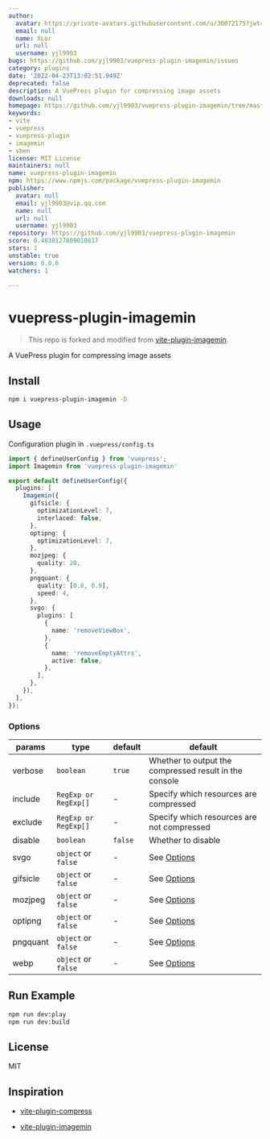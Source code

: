 ```yaml
---
author:
  avatar: https://private-avatars.githubusercontent.com/u/30072175?jwt=eyJhbGciOiJIUzI1NiIsInR5cCI6IkpXVCJ9.eyJpc3MiOiJnaXRodWIuY29tIiwiYXVkIjoicmF3LmdpdGh1YnVzZXJjb250ZW50LmNvbSIsImtleSI6ImtleTEiLCJleHAiOjE3MzQ2NTUyNjAsIm5iZiI6MTczNDY1NDA2MCwicGF0aCI6Ii91LzMwMDcyMTc1In0.h_h9nnH1ypKhP5ErvKU08zISuTPizs5cF0G7NjAgVAM&v=4
  email: null
  name: XLor
  url: null
  username: yjl9903
bugs: https://github.com/yjl9903/vuepress-plugin-imagemin/issues
category: plugins
date: '2022-04-23T13:02:51.949Z'
deprecated: false
description: A VuePress plugin for compressing image assets
downloads: null
homepage: https://github.com/yjl9903/vuepress-plugin-imagemin/tree/master/#readme
keywords:
- vite
- vuepress
- vuepress-plugin
- imagemin
- vben
license: MIT License
maintainers: null
name: vuepress-plugin-imagemin
npm: https://www.npmjs.com/package/vuepress-plugin-imagemin
publisher:
  avatar: null
  email: yjl9903@vip.qq.com
  name: null
  url: null
  username: yjl9903
repository: https://github.com/yjl9903/vuepress-plugin-imagemin
score: 0.4830127809010817
stars: 1
unstable: true
version: 0.0.6
watchers: 1

---
```


# vuepress-plugin-imagemin

> This repo is forked and modified from [vite-plugin-imagemin](https://github.com/vbenjs/vite-plugin-imagemin).

A VuePress plugin for compressing image assets

## Install

```bash
npm i vuepress-plugin-imagemin -D
```

## Usage

Configuration plugin in `.vuepress/config.ts`

```ts
import { defineUserConfig } from 'vuepress';
import Imagemin from 'vuepress-plugin-imagemin'

export default defineUserConfig({
  plugins: [
    Imagemin({
      gifsicle: {
        optimizationLevel: 7,
        interlaced: false,
      },
      optipng: {
        optimizationLevel: 7,
      },
      mozjpeg: {
        quality: 20,
      },
      pngquant: {
        quality: [0.8, 0.9],
        speed: 4,
      },
      svgo: {
        plugins: [
          {
            name: 'removeViewBox',
          },
          {
            name: 'removeEmptyAttrs',
            active: false,
          },
        ],
      },
    }),
  ],
});
```

### Options

| params   | type                                  | default | default                                                      |
| -------- | ------------------------------------- | ------- | ------------------------------------------------------------ |
| verbose  | `boolean`                             | `true`  | Whether to output the compressed result in the console       |
| include  | `RegExp or RegExp[]`                  | -       | Specify which resources are compressed                       |
| exclude  | `RegExp or RegExp[]`                  | -       | Specify which resources are not compressed                   |
| disable  | `boolean`                             | `false` | Whether to disable                                           |
| svgo     | `object` or `false`                   | -       | See [Options](https://github.com/svg/svgo/#what-it-can-do)   |
| gifsicle | `object` or `false`                   | -       | See [Options](https://github.com/imagemin/imagemin-gifsicle) |
| mozjpeg  | `object` or `false`                   | -       | See [Options](https://github.com/imagemin/imagemin-mozjpeg)  |
| optipng  | `object` or `false`                   | -       | See [Options](https://github.com/imagemin/imagemin-optipng)  |
| pngquant | `object` or `false`                   | -       | See [Options](https://github.com/imagemin/imagemin-pngquant) |
| webp     | `object` or `false`                   | -       | See [Options](https://github.com/imagemin/imagemin-webp)     |

## Run Example

```bash
npm run dev:play
npm run dev:build
```

## License

MIT

## Inspiration

+ [vite-plugin-compress](https://github.com/alloc/vite-plugin-compress)

+ [vite-plugin-imagemin](https://github.com/vbenjs/vite-plugin-imagemin)
